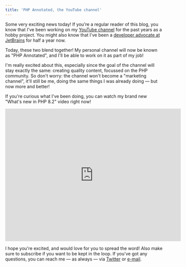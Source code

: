 ```yaml
---
title: 'PHP Annotated, the YouTube channel'
---
```


Some very exciting news today! If you're a regular reader of this blog, you know that I've been working on my [YouTube channel](https://stitcher.io/yt) for the past years as a hobby project. You might also know that I've been a [developer advocate at JetBrains](https://www.youtube.com/watch?v=UsURiWAd6eI) for half a year now.

Today, these two blend together! My personal channel will now be known as "PHP Annotated", and I'll be able to work on it as part of my job!

I'm really excited about this, especially since the goal of the channel will stay exactly the same: creating quality content, focussed on the PHP community. So don't worry: the channel won't become a "marketing channel", it'll still be me, doing the same things I was already doing — but now more and better!

If you're curious what I've been doing, you can watch my brand new "What's new in PHP 8.2" video right now!

<iframe width="560" height="422" src="https://www.youtube.com/embed/KBcZIY_v9VQ" title="YouTube video player" frameborder="0" allow="accelerometer; autoplay; clipboard-write; encrypted-media; gyroscope; picture-in-picture" allowfullscreen></iframe>

I hope you're excited, and would love for you to spread the word! Also make sure to subscribe if you want to be kept in the loop. If you've got any questions, you can reach me — as always — via [Twitter](*https://twitter.com/brendt_gd) or [e-mail](mailto:brendt@stitcher.io).